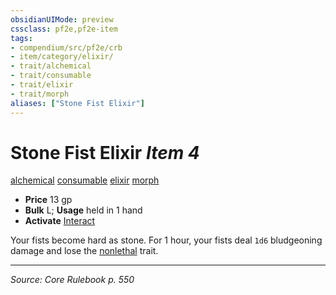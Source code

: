 ```yaml
---
obsidianUIMode: preview
cssclass: pf2e,pf2e-item
tags:
- compendium/src/pf2e/crb
- item/category/elixir/
- trait/alchemical
- trait/consumable
- trait/elixir
- trait/morph
aliases: ["Stone Fist Elixir"]
---
```

# Stone Fist Elixir *Item 4*  
[alchemical](alchemical.md "Alchemical Item Trait")  [consumable](consumable.md "Consumable Item Trait")  [elixir](elixir.md "Elixir Item Trait")  [morph](morph.md "Morph Effect Trait")  

- **Price** 13 gp
- **Bulk** L; **Usage** held in 1 hand
- **Activate** [Interact](interact.md)

Your fists become hard as stone. For 1 hour, your fists deal `1d6` bludgeoning damage and lose the [nonlethal](nonlethal.md "Nonlethal Weapon Trait") trait.


---
*Source: Core Rulebook p. 550*